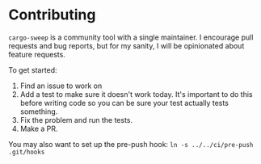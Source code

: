 # Contributing

`cargo-sweep` is a community tool with a single maintainer. I encourage pull requests and bug
reports, but for my sanity, I will be opinionated about feature requests.

To get started:
1. Find an issue to work on
1. Add a test to make sure it doesn't work today. It's important to do this before writing code so you can be sure your test actually tests something.
1. Fix the problem and run the tests.
1. Make a PR.

You may also want to set up the pre-push hook: `ln -s ../../ci/pre-push .git/hooks`
